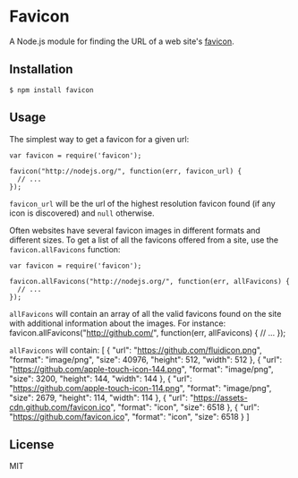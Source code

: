 # Favicon

A Node.js module for finding the URL of a web site's
[favicon](http://en.wikipedia.org/wiki/Favicon).

## Installation

    $ npm install favicon

## Usage

The simplest way to get a favicon for a given url:

    var favicon = require('favicon');
 
    favicon("http://nodejs.org/", function(err, favicon_url) {
      // ...
    });

`favicon_url` will be the url of the highest resolution favicon found (if any icon is discovered) and `null` otherwise.


Often websites have several favicon images in different formats and different sizes. To get a list of all the favicons offered from a site, use the `favicon.allFavicons` function:

    var favicon = require('favicon');
  
    favicon.allFavicons("http://nodejs.org/", function(err, allFavicons) {
      // ...
    });

`allFavicons` will contain an array of all the valid favicons found on the site with additional information about the images. For instance:
		favicon.allFavicons("http://github.com/", function(err, allFavicons) {
      // ...
    });

`allFavicons` will contain:
		[
		  {
		    "url": "https://github.com/fluidicon.png",
		    "format": "image/png",
		    "size": 40976,
		    "height": 512,
		    "width": 512
		  },
		  {
		    "url": "https://github.com/apple-touch-icon-144.png",
		    "format": "image/png",
		    "size": 3200,
		    "height": 144,
		    "width": 144
		  },
		  {
		    "url": "https://github.com/apple-touch-icon-114.png",
		    "format": "image/png",
		    "size": 2679,
		    "height": 114,
		    "width": 114
		  },
		  {
		    "url": "https://assets-cdn.github.com/favicon.ico",
		    "format": "icon",
		    "size": 6518
		  },
		  {
		    "url": "https://github.com/favicon.ico",
		    "format": "icon",
		    "size": 6518
		  }
		]

## License

MIT
